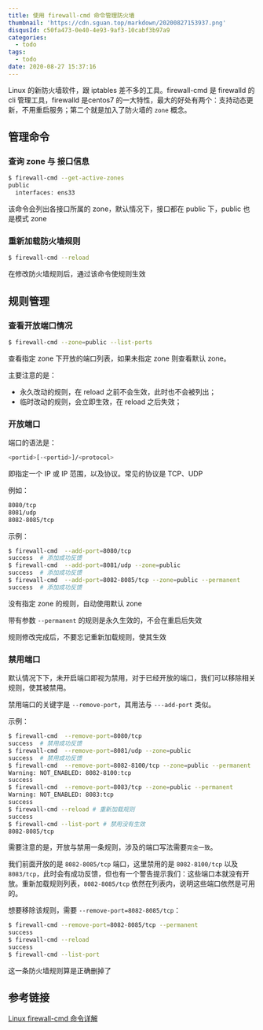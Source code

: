 ```yaml
---
title: 使用 firewall-cmd 命令管理防火墙
thumbnail: 'https://cdn.sguan.top/markdown/20200827153937.png'
disqusId: c50fa473-0e40-4e93-9af3-10cabf3b97a9
categories:
  - todo
tags:
  - todo
date: 2020-08-27 15:37:16
---
```


Linux 的新防火墙软件，跟 iptables 差不多的工具。firewall-cmd 是 firewalld 的 cli 管理工具，firewalld 是centos7 的一大特性，最大的好处有两个：支持动态更新，不用重启服务；第二个就是加入了防火墙的 `zone` 概念。

<!-- more -->

## 管理命令

### 查询 zone 与 接口信息

```bash
$ firewall-cmd --get-active-zones
public
  interfaces: ens33
```

该命令会列出各接口所属的 zone，默认情况下，接口都在 public 下，public 也是模式 zone

### 重新加载防火墙规则

```bash
$ firewall-cmd --reload
```

在修改防火墙规则后，通过该命令使规则生效

## 规则管理

### 查看开放端口情况

```bash
$ firewall-cmd --zone=public --list-ports 
```

查看指定 zone 下开放的端口列表，如果未指定 zone 则查看默认 zone。

主要注意的是：

- 永久改动的规则，在 reload 之前不会生效，此时也不会被列出；
- 临时改动的规则，会立即生效，在 reload 之后失效；

### 开放端口

端口的语法是：

```bash
<portid>[-<portid>]/<protocol>
```

即指定一个 IP 或 IP 范围，以及协议。常见的协议是 TCP、UDP

例如：

```bash
8080/tcp
8081/udp
8082-8085/tcp
```

示例：

```bash
$ firewall-cmd  --add-port=8080/tcp
success  # 添加成功反馈
$ firewall-cmd  --add-port=8081/udp --zone=public
success  # 添加成功反馈
$ firewall-cmd  --add-port=8082-8085/tcp --zone=public --permanent
success  # 添加成功反馈
```

没有指定 zone 的规则，自动使用默认 zone

带有参数 `--permanent` 的规则是永久生效的，不会在重启后失效

规则修改完成后，不要忘记重新加载规则，使其生效

### 禁用端口

默认情况下下，未开启端口即视为禁用，对于已经开放的端口，我们可以移除相关规则，使其被禁用。

禁用端口的关键字是 `--remove-port`，其用法与 `---add-port` 类似。

示例：

```bash
$ firewall-cmd  --remove-port=8080/tcp
success  # 禁用成功反馈
$ firewall-cmd  --remove-port=8081/udp --zone=public
success  # 禁用成功反馈
$ firewall-cmd  --remove-port=8082-8100/tcp --zone=public --permanent
Warning: NOT_ENABLED: 8082-8100:tcp
success
$ firewall-cmd  --remove-port=8083/tcp --zone=public --permanent
Warning: NOT_ENABLED: 8083:tcp
success
$ firewall-cmd --reload # 重新加载规则
success
$ firewall-cmd --list-port # 禁用没有生效
8082-8085/tcp
```

需要注意的是，开放与禁用一条规则，涉及的端口写法需要`完全一致`。

我们前面开放的是 `8082-8085/tcp` 端口，这里禁用的是 `8082-8100/tcp` 以及 `8083/tcp`，此时会有成功反馈，但也有一个警告提示我们：这些端口本就没有开放。重新加载规则列表，`8082-8085/tcp` 依然在列表内，说明这些端口依然是可用的。

想要移除该规则，需要 `--remove-port=8082-8085/tcp`：

```bash
$ firewall-cmd --remove-port=8082-8085/tcp --permanent
success
$ firewall-cmd --reload
success
$ firewall-cmd --list-port

```

这一条防火墙规则算是正确删掉了

## 参考链接

[Linux firewall-cmd 命令详解](https://blog.csdn.net/GMingZhou/article/details/78090963)
